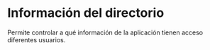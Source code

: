 # Información del directorio

Permite controlar a qué información de la aplicación tienen acceso diferentes usuarios.